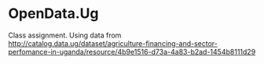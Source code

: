 # OpenData.Ug
Class assignment. Using data from http://catalog.data.ug/dataset/agriculture-financing-and-sector-perfomance-in-uganda/resource/4b9e1516-d73a-4a83-b2ad-1454b8111d29
